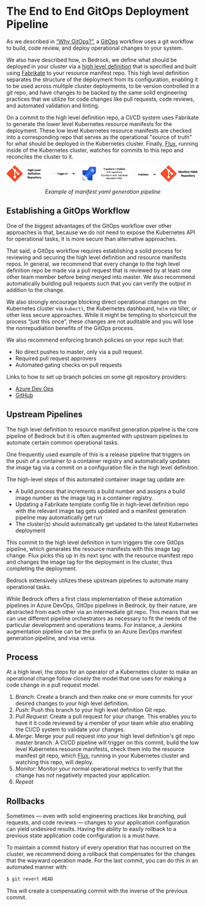 # The End to End GitOps Deployment Pipeline

As we described in [“Why GitOps?”](./why-gitops.md), a [GitOps](https://www.weave.works/blog/gitops-operations-by-pull-request) workflow uses a git workflow to build, code review, and deploy operational changes to your system.

We also have described how, in Bedrock, we define what should be deployed in your cluster via a [high level definition](./high-level-definitions.md) that is specified and built using [Fabrikate](https://github.com/Microsoft/fabrikate) to your resource manifest repo. This high level definition separates the structure of the deployment from its configuration, enabling it to be used across multiple cluster deployments, to be version controlled in a git repo, and have changes to be backed by the same solid engineering practices that we utilize for code changes like pull requests, code reviews, and automated validation and linting.

On a commit to the high level definition repo, a CI/CD system uses Fabrikate to generate the lower level Kubernetes resource manifests for the deployment.  These low level Kubernetes resource manifests are checked into a corresponding repo that serves as the operational "source of truth" for what should be deployed in the Kubernetes cluster. Finally, [Flux](https://github.com/weaveworks/flux), running inside of the Kubernetes cluster, watches for commits to this repo and reconciles the cluster to it.

![Example of manifest yaml generation pipeline](images/manifest-gen.png)
<p align="center"><i>Example of manifest yaml generation pipeline</i></p>

## Establishing a GitOps Workflow

One of the biggest advantages of the GitOps workflow over other approaches is that, because we do not need to expose the Kubernetes API for operational tasks, it is more secure than alternative approaches.

That said, a GitOps workflow requires establishing a solid process for reviewing and securing the high level definition and resource manifests repos. In general, we recommend that every change to the high level definition repo be made via a pull request that is reviewed by at least one other team member before being merged into master. We also recommend automatically building pull requests such that you can verify the output in addition to the change.

We also strongly encourage blocking direct operational changes on the Kubernetes cluster via `kubectl`, the Kubernetes dashboard, `helm` via tiller, or other less secure approaches.  While it might be tempting to shortcircuit the process “just this once”, these changes are not auditable and you will lose the nonrepudiation benefits of the GitOps process.

We also recommend enforcing branch policies on your repo such that:
+ No direct pushes to master, only via a pull request.
+ Required pull request approvers
+ Automated gating checks on pull requests

Links to how to set up branch policies on some git repository providers:
+ [Azure Dev Ops](https://docs.microsoft.com/en-us/azure/devops/repos/git/branch-policies?view=azure-devops)
+ [GitHub](https://help.github.com/en/articles/configuring-protected-branches)

## Upstream Pipelines

The high level definition to resource manifest generation pipeline is the core pipeline of Bedrock but it is often augmented with upstream pipelines to automate certain common operational tasks.

One frequently used example of this is a release pipeline that triggers on the push of a container to a container registry and automatically updates the image tag via a commit on a configuration file in the high level definition.

The high-level steps of this automated container image tag update are:
+ A build process that increments a build number and assigns a build image number as the image tag in a container registry.
+ Updating a Fabrikate template config file in high-level definition repo with the relevant image tag gets updated and a manifest generation pipeline may automatically get run
+ The cluster(s) should automatically get updated to the latest Kubernetes deployment

This commit to the high level definition in turn triggers the core GitOps pipeline, which generates the resource manifests with this image tag change. Flux picks this up in its next sync with the resource manifest repo and changes the image tag for the deployment in the cluster, thus completing the deployment.

Bedrock extensively utilizes these upstream pipelines to automate many operational tasks.

While Bedrock offers a first class implementation of these automation pipelines in Azure DevOps, GitOps pipelines in Bedrock, by their nature, are abstracted from each other via an intermediate git repo. This means that we can use different pipeline orchestrators as necessary to fit the needs of the particular development and operations teams. For instance, a Jenkins augmentation pipeline can be the prefix to an Azure DevOps manifest generation pipeline, and visa versa.

## Process

At a high level, the steps for an operator of a Kubernetes cluster to make an operational change follow closely the model that one uses for making a code change in a pull request model.

1. _Branch_: Create a branch and then make one or more commits for your desired changes to your high level definition.
2. _Push_: Push this branch to your high level definition Git repo.
3. _Pull Request_: Create a pull request for your change.  This enables you to have it it code reviewed by a member of your team while also enabling the CI/CD system to validate your changes.
4. _Merge_: Merge your pull request into your high level definition's git repo master branch.  A CI/CD pipeline will trigger on this commit, build the low level Kubernetes resource manifests, check them into the resource manifest git repo, which [Flux](https://github.com/weaveworks/flux), running in your Kubernetes cluster and watching this repo, will deploy.
5. _Monitor_: Monitor your normal operational metrics to verify that the change has not negatively impacted your application.
6. _Repeat_

## Rollbacks
Sometimes — even with solid engineering practices like branching, pull requests, and code reviews — changes to your application configuration can yield undesired results. Having the ability to easily rollback to a previous state application code configuration is a must have.

To maintain a commit history of every operation that has occurred on the cluster, we recommend doing a rollback that compensates for the changes that the wayward operation made.  For the last commit, you can do this in an automated manner with:

```bash
$ git revert HEAD
```

This will create a compensating commit with the inverse of the previous commit.
